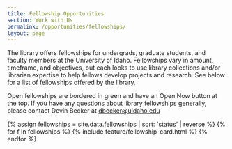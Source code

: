 ```yaml
---
title: Fellowship Opportunities
section: Work with Us
permalink: /opportunities/fellowships/
layout: page
---
```


The library offers fellowships for undergrads, graduate students, and faculty members at the University of Idaho. Fellowships vary in amount, timeframe, and objectives, but each looks to use library collections and/or librarian expertise to help fellows develop projects and research. See below for a list of fellowships offered by the library. 

Open fellowships are bordered in green and have an Open Now button at the top. If you have any questions about library fellowships generally, please contact Devin Becker at [dbecker@uidaho.edu](mailto:dbecker@uidaho.edu)

{% assign fellowships = site.data.fellowships | sort: 'status' | reverse %}
{% for f in fellowships %}
{% include feature/fellowship-card.html %}
{% endfor %}